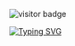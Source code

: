 ![visitor badge](https://visitor-badge.laobi.icu/badge?page_id=MaiElkhodery.visitor-badge)

[![Typing SVG](https://readme-typing-svg.demolab.com/?lines=Hi,+I'm+Mai+Elkhodery&height=50)](https://git.io/typing-svg)

